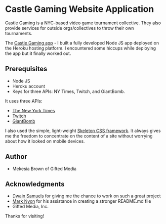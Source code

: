 # Castle Gaming Website Application

Castle Gaming is a NYC-based video game tournament collective. They also provide services for outside orgs/collectives to throw their own tournaments.

The [Castle Gaming app](http://www.castlegaming.net/) - I built a fully developed Node JS app deployed on the Heroku hosting platform. I encountered some hiccups while deploying the app but it finally worked out.


## Prerequisites
- Node JS 
- Heroku account
- Keys for three APIs: NY Times, Twitch, and GiantBomb.

It uses three APIs:
- [The New York Times](https://developer.nytimes.com/)
- [Twitch](https://dev.twitch.tv/)
- [GiantBomb](https://www.giantbomb.com/api/)

I also used the simple, light-weight [Skeleton CSS framework](http://getskeleton.com/). It always gives me the freedom to concentrate on the content of a site without worrying about how it looked on mobile devices.

## Author
- Mekesia Brown of Gifted Media

## Acknowledgments
- [Dwain Samuels](https://twitter.com/Stryker2000) for giving me the chance to work on such a great project
- [Mark Nyon](https://github.com/trystant) for his assistance in creating a stronger README.md file
- Gifted Media, Inc.


Thanks for visiting!